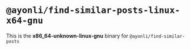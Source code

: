 # `@ayonli/find-similar-posts-linux-x64-gnu`

This is the **x86_64-unknown-linux-gnu** binary for `@ayonli/find-similar-posts`
